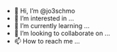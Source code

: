 - 👋 Hi, I’m @jo3schmo
- 👀 I’m interested in ...
- 🌱 I’m currently learning ...
- 💞️ I’m looking to collaborate on ...
- 📫 How to reach me ...

<!---
jo3schmo/jo3schmo is a ✨ special ✨ repository because its `README.md` (this file) appears on your GitHub profile.
You can click the Preview link to take a look at your changes.
--->
